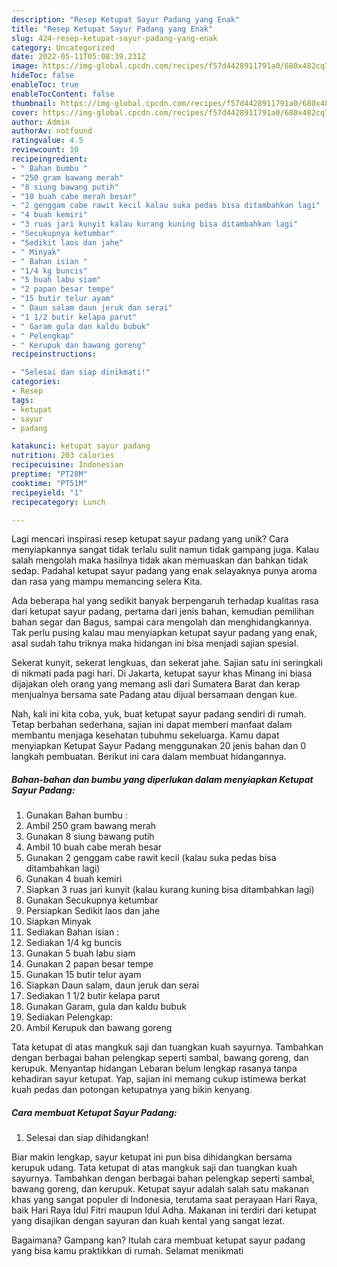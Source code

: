 ```yaml
---
description: "Resep Ketupat Sayur Padang yang Enak"
title: "Resep Ketupat Sayur Padang yang Enak"
slug: 424-resep-ketupat-sayur-padang-yang-enak
category: Uncategorized
date: 2022-05-11T05:08:39.231Z
image: https://img-global.cpcdn.com/recipes/f57d4428911791a0/680x482cq70/ketupat-sayur-padang-foto-resep-utama.jpg
hideToc: false
enableToc: true
enableTocContent: false
thumbnail: https://img-global.cpcdn.com/recipes/f57d4428911791a0/680x482cq70/ketupat-sayur-padang-foto-resep-utama.jpg
cover: https://img-global.cpcdn.com/recipes/f57d4428911791a0/680x482cq70/ketupat-sayur-padang-foto-resep-utama.jpg
author: Admin
authorAv: notfound
ratingvalue: 4.5
reviewcount: 10
recipeingredient:
- " Bahan bumbu "
- "250 gram bawang merah"
- "8 siung bawang putih"
- "10 buah cabe merah besar"
- "2 genggam cabe rawit kecil kalau suka pedas bisa ditambahkan lagi"
- "4 buah kemiri"
- "3 ruas jari kunyit kalau kurang kuning bisa ditambahkan lagi"
- "Secukupnya ketumbar"
- "Sedikit laos dan jahe"
- " Minyak"
- " Bahan isian "
- "1/4 kg buncis"
- "5 buah labu siam"
- "2 papan besar tempe"
- "15 butir telur ayam"
- " Daun salam daun jeruk dan serai"
- "1 1/2 butir kelapa parut"
- " Garam gula dan kaldu bubuk"
- " Pelengkap"
- " Kerupuk dan bawang goreng"
recipeinstructions:

- "Selesai dan siap dinikmati!"
categories:
- Resep
tags:
- ketupat
- sayur
- padang

katakunci: ketupat sayur padang 
nutrition: 203 calories
recipecuisine: Indonesian
preptime: "PT28M"
cooktime: "PT51M"
recipeyield: "1"
recipecategory: Lunch

---
```





Lagi mencari inspirasi resep ketupat sayur padang yang unik? Cara menyiapkannya sangat tidak terlalu sulit namun tidak gampang juga. Kalau salah mengolah maka hasilnya tidak akan memuaskan dan bahkan tidak sedap. Padahal ketupat sayur padang yang enak selayaknya punya aroma dan rasa yang mampu memancing selera Kita.





Ada beberapa hal yang sedikit banyak berpengaruh terhadap kualitas rasa dari ketupat sayur padang, pertama dari jenis bahan, kemudian pemilihan bahan segar dan Bagus, sampai cara mengolah dan menghidangkannya. Tak perlu pusing kalau mau menyiapkan ketupat sayur padang yang enak,      asal sudah tahu triknya maka hidangan ini bisa menjadi sajian spesial.














Sekerat kunyit, sekerat lengkuas, dan sekerat jahe. Sajian satu ini seringkali di nikmati pada pagi hari. Di Jakarta, ketupat sayur khas Minang ini biasa dijajakan oleh orang yang memang asli dari Sumatera Barat dan kerap menjualnya bersama sate Padang atau dijual bersamaan dengan kue.






Nah, kali ini kita coba, yuk, buat ketupat sayur padang sendiri di rumah. Tetap berbahan sederhana, sajian ini dapat memberi manfaat dalam membantu menjaga kesehatan tubuhmu sekeluarga. Kamu dapat menyiapkan Ketupat Sayur Padang menggunakan 20 jenis bahan dan 0 langkah pembuatan. Berikut ini cara dalam membuat hidangannya.

<!--inarticleads1-->

##### Bahan-bahan dan bumbu yang diperlukan dalam menyiapkan Ketupat Sayur Padang:

1. Gunakan  Bahan bumbu :
1. Ambil 250 gram bawang merah
1. Gunakan 8 siung bawang putih
1. Ambil 10 buah cabe merah besar
1. Gunakan 2 genggam cabe rawit kecil (kalau suka pedas bisa ditambahkan lagi)
1. Gunakan 4 buah kemiri
1. Siapkan 3 ruas jari kunyit (kalau kurang kuning bisa ditambahkan lagi)
1. Gunakan Secukupnya ketumbar
1. Persiapkan Sedikit laos dan jahe
1. Siapkan  Minyak
1. Sediakan  Bahan isian :
1. Sediakan 1/4 kg buncis
1. Gunakan 5 buah labu siam
1. Gunakan 2 papan besar tempe
1. Gunakan 15 butir telur ayam
1. Siapkan  Daun salam, daun jeruk dan serai
1. Sediakan 1 1/2 butir kelapa parut
1. Gunakan  Garam, gula dan kaldu bubuk
1. Sediakan  Pelengkap:
1. Ambil  Kerupuk dan bawang goreng


Tata ketupat di atas mangkuk saji dan tuangkan kuah sayurnya. Tambahkan dengan berbagai bahan pelengkap seperti sambal, bawang goreng, dan kerupuk. Menyantap hidangan Lebaran belum lengkap rasanya tanpa kehadiran sayur ketupat. Yap, sajian ini memang cukup istimewa berkat kuah pedas dan potongan ketupatnya yang bikin kenyang. 

<!--inarticleads2-->

##### Cara membuat Ketupat Sayur Padang:


1. Selesai dan siap dihidangkan!

Biar makin lengkap, sayur ketupat ini pun bisa dihidangkan bersama kerupuk udang. Tata ketupat di atas mangkuk saji dan tuangkan kuah sayurnya. Tambahkan dengan berbagai bahan pelengkap seperti sambal, bawang goreng, dan kerupuk. Ketupat sayur adalah salah satu makanan khas yang sangat populer di Indonesia, terutama saat perayaan Hari Raya, baik Hari Raya Idul Fitri maupun Idul Adha. Makanan ini terdiri dari ketupat yang disajikan dengan sayuran dan kuah kental yang sangat lezat. 

Bagaimana? Gampang kan? Itulah cara membuat ketupat sayur padang yang bisa kamu praktikkan di rumah. Selamat menikmati
